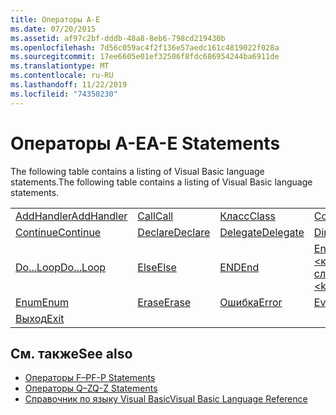 ```yaml
---
title: Операторы A-E
ms.date: 07/20/2015
ms.assetid: af97c2bf-dddb-48a8-8eb6-798cd219430b
ms.openlocfilehash: 7d56c059ac4f2f136e57aedc161c4819022f028a
ms.sourcegitcommit: 17ee6605e01ef32506f8fdc686954244ba6911de
ms.translationtype: MT
ms.contentlocale: ru-RU
ms.lasthandoff: 11/22/2019
ms.locfileid: "74350230"
---
```

# <a name="a-e-statements"></a><span data-ttu-id="50041-102">Операторы A-E</span><span class="sxs-lookup"><span data-stu-id="50041-102">A-E Statements</span></span>
<span data-ttu-id="50041-103">The following table contains a listing of Visual Basic language statements.</span><span class="sxs-lookup"><span data-stu-id="50041-103">The following table contains a listing of Visual Basic language statements.</span></span>  
  
|||||  
|---|---|---|---|  
|[<span data-ttu-id="50041-104">AddHandler</span><span class="sxs-lookup"><span data-stu-id="50041-104">AddHandler</span></span>](addhandler-statement.md)|[<span data-ttu-id="50041-105">Call</span><span class="sxs-lookup"><span data-stu-id="50041-105">Call</span></span>](call-statement.md)|[<span data-ttu-id="50041-106">Класс</span><span class="sxs-lookup"><span data-stu-id="50041-106">Class</span></span>](class-statement.md)|[<span data-ttu-id="50041-107">Const</span><span class="sxs-lookup"><span data-stu-id="50041-107">Const</span></span>](const-statement.md)|  
|[<span data-ttu-id="50041-108">Continue</span><span class="sxs-lookup"><span data-stu-id="50041-108">Continue</span></span>](continue-statement.md)|[<span data-ttu-id="50041-109">Declare</span><span class="sxs-lookup"><span data-stu-id="50041-109">Declare</span></span>](declare-statement.md)|[<span data-ttu-id="50041-110">Delegate</span><span class="sxs-lookup"><span data-stu-id="50041-110">Delegate</span></span>](delegate-statement.md)|[<span data-ttu-id="50041-111">Dim</span><span class="sxs-lookup"><span data-stu-id="50041-111">Dim</span></span>](dim-statement.md)|  
|[<span data-ttu-id="50041-112">Do...Loop</span><span class="sxs-lookup"><span data-stu-id="50041-112">Do...Loop</span></span>](do-loop-statement.md)|[<span data-ttu-id="50041-113">Else</span><span class="sxs-lookup"><span data-stu-id="50041-113">Else</span></span>](else-statement.md)|[<span data-ttu-id="50041-114">END</span><span class="sxs-lookup"><span data-stu-id="50041-114">End</span></span>](end-statement.md)|[<span data-ttu-id="50041-115">End \<ключевое слово></span><span class="sxs-lookup"><span data-stu-id="50041-115">End \<keyword></span></span>](end-keyword-statement.md)|  
|[<span data-ttu-id="50041-116">Enum</span><span class="sxs-lookup"><span data-stu-id="50041-116">Enum</span></span>](enum-statement.md)|[<span data-ttu-id="50041-117">Erase</span><span class="sxs-lookup"><span data-stu-id="50041-117">Erase</span></span>](erase-statement.md)|[<span data-ttu-id="50041-118">Ошибка</span><span class="sxs-lookup"><span data-stu-id="50041-118">Error</span></span>](error-statement.md)|[<span data-ttu-id="50041-119">Event</span><span class="sxs-lookup"><span data-stu-id="50041-119">Event</span></span>](event-statement.md)|  
|[<span data-ttu-id="50041-120">Выход</span><span class="sxs-lookup"><span data-stu-id="50041-120">Exit</span></span>](exit-statement.md)||||  
  
## <a name="see-also"></a><span data-ttu-id="50041-121">См. также</span><span class="sxs-lookup"><span data-stu-id="50041-121">See also</span></span>

- [<span data-ttu-id="50041-122">Операторы F–P</span><span class="sxs-lookup"><span data-stu-id="50041-122">F-P Statements</span></span>](f-p-statements.md)
- [<span data-ttu-id="50041-123">Операторы Q–Z</span><span class="sxs-lookup"><span data-stu-id="50041-123">Q-Z Statements</span></span>](q-z-statements.md)
- [<span data-ttu-id="50041-124">Справочник по языку Visual Basic</span><span class="sxs-lookup"><span data-stu-id="50041-124">Visual Basic Language Reference</span></span>](../index.md)
